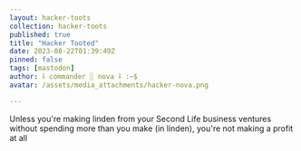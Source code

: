 ```yaml
---
layout: hacker-toots
collection: hacker-toots
published: true
title: "Hacker Tooted"
date: 2023-08-22T01:39:49Z
pinned: false
tags: [mastodon]
author: ⸸ commander ░ nova ⸸ :~$
avatar: /assets/media_attachments/hacker-nova.png

---
```


<p>Unless you&#39;re making linden from your Second Life business ventures without spending more than you make (in linden), you&#39;re not making a profit at all</p>


